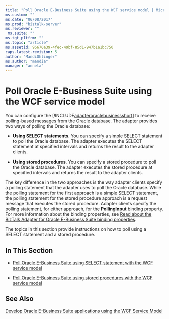 ```yaml
---
title: "Poll Oracle E-Business Suite using the WCF service model | Microsoft Docs"
ms.custom: ""
ms.date: "06/08/2017"
ms.prod: "biztalk-server"
ms.reviewer: ""
 ms.suite: ""
ms.tgt_pltfrm: ""
ms.topic: "article"
ms.assetid: 96670a39-4fec-49bf-85d1-947b1a1bc750
caps.latest.revision: 5
author: "MandiOhlinger"
ms.author: "mandia"
manager: "anneta"
---
```

# Poll Oracle E-Business Suite using the WCF service model
You can configure the [!INCLUDE[adapteroraclebusinessshort](../../includes/adapteroraclebusinessshort-md.md)] to receive polling-based messages from the Oracle database. The adapter provides two ways of polling the Oracle database:  
  
-   **Using SELECT statements**. You can specify a simple SELECT statement to poll the Oracle database. The adapter executes the SELECT statement at specified intervals and returns the result to the adapter clients.  
  
-   **Using stored procedures**. You can specify a stored procedure to poll the Oracle database. The adapter executes the stored procedure at specified intervals and returns the result to the adapter clients.  
  
 The key difference in the two approaches is the way adapter clients specify a polling statement that the adapter uses to poll the Oracle database. While the polling statement for the first approach is a simple SELECT statement, the polling statement for the stored procedure approach is a request message that executes the stored procedure. Adapter clients specify the polling statement, for either approach, for the **PollingInput** binding property. For more information about the binding properties, see [Read about the BizTalk Adapter for Oracle E-Business Suite binding properties](../../adapters-and-accelerators/adapter-oracle-ebs/read-about-the-biztalk-adapter-for-oracle-e-business-suite-binding-properties.md).  
  
 The topics in this section provide instructions on how to poll using a SELECT statement and a stored procedure.  
  
## In This Section  
  
-   [Poll Oracle E-Business Suite using SELECT statement with the WCF service model](../../adapters-and-accelerators/adapter-oracle-ebs/poll-oracle-e-business-suite-using-select-statement-with-the-wcf-service-model.md)  
  
-   [Poll Oracle E-Business Suite using stored procedures with the WCF service model](../../adapters-and-accelerators/adapter-oracle-ebs/poll-oracle-e-business-suite-using-stored-procedures-with-the-wcf-service-model.md)  
  
## See Also  
 [Develop Oracle E-Business Suite applications using the WCF Service Model](../../adapters-and-accelerators/adapter-oracle-ebs/develop-oracle-e-business-suite-applications-using-the-wcf-service-model.md)